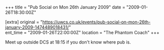 +++
title = "Pub Social on Mon 26th January 2009"
date = "2009-01-26T18:30:00Z"

[extra]
original = "https://uwcs.co.uk/events/pub-social-on-mon-26th-january-2009-1474489018431/"    
ent_time = "2009-01-26T22:00:00Z"
location = "The Phantom Coach"
+++

Meet up outside DCS at 18:15 if you don't know where pub is.

